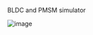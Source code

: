 BLDC and PMSM simulator

![image](https://user-images.githubusercontent.com/58680214/90294531-ab40ef00-de54-11ea-831c-d248d98dd388.png)
